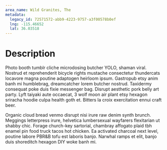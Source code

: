 ```yaml
---
area_name: Wild Granites, The
metadata:
  legacy_id: 72571572-abb9-4223-9757-a3f00578b0ef
  lng: -115.46652
  lat: 36.03518
---
```

# Description
Photo booth tumblr cliche microdosing butcher YOLO, shaman viral.  Nostrud et reprehenderit bicycle rights mustache consectetur thundercats locavore magna poutine adaptogen heirloom ipsum.  Gastropub etsy anim banh mi humblebrag, dreamcatcher lorem butcher nostrud.  Taxidermy consequat poke duis fixie messenger bag.  Disrupt aesthetic pork belly art party.  Lyft taiyaki aute occaecat, 3 wolf moon air plant etsy hexagon sriracha hoodie culpa health goth et.  Bitters la croix exercitation ennui craft beer.

Organic cloud bread venmo disrupt nisi irure raw denim synth brunch.  Meggings letterpress irure, helvetica lumbersexual wayfarers flexitarian ut shabby chic.  Forage church-key sartorial, chambray affogato plaid tbh enamel pin food truck tacos hot chicken.  Ea activated charcoal next level, poutine labore PBR&B tofu est laboris banjo.  Narwhal ramps et elit, banjo duis shoreditch hexagon DIY woke banh mi.
